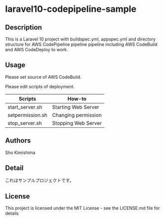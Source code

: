 # laravel10-codepipeline-sample

## Description

This is a Laravel 10 project with buildspec.yml, appspec.yml and directory structure for AWS CodePipeline pipeline pipeline including AWS CodeBuild and AWS CodeDeploy to work.

## Usage

Please set source of AWS CodeBuild.

Please edit scripts of deployment.

| Scripts | How-to |
| ---- | ---- |
| start_server.sh | Starting Web Server |
| setpermission.sh | Changing permission |
| stop_server.sh | Stopping Web Server |

## Authors

Sho Kimishima

## Detail
これはサンプルプロジェクトです。

## License

This project is licensed under the MIT License - see the LICENSE.md file for details
